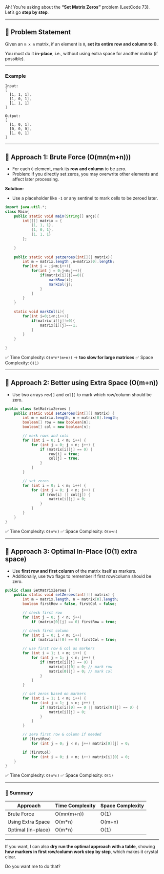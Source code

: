Ah! You’re asking about the **“Set Matrix Zeros”** problem (LeetCode 73). Let’s go **step by step**.

---

## 🔹 Problem Statement

Given an `m x n` matrix, if an element is `0`, **set its entire row and column to 0**.

You must do it **in-place**, i.e., without using extra space for another matrix (if possible).

---

### Example

```
Input:
[
  [1, 1, 1],
  [1, 0, 1],
  [1, 1, 1]
]

Output:
[
  [1, 0, 1],
  [0, 0, 0],
  [1, 0, 1]
]
```

---

## 🔹 Approach 1: Brute Force (O(m*n*(m+n)))

* For each `0` element, mark its **row and column** to be zero.
* Problem: if you directly set zeros, you may overwrite other elements and affect later processing.

**Solution:**

* Use a placeholder like `-1` or any sentinel to mark cells to be zeroed later.

```java
import java.util.*;
class Main{
    public static void main(String[] args){
        int[][] matrix = {
            {1, 1, 1},
            {1, 0, 1},
            {1, 1, 1}
        };
        
    }
    
    public static void setzeroes(int[][] matrix){
        int m = matrix.length ,n=matrix[0].length;
        for(int i = ;i<m;i++){
            for(int j = 0;j<m;j++){
                if(matrix[i][j]==0){
                    markRow(i);
                    markCol(j);
                }
            }
        }   
    }
    
    static void markCol(i){
        for(int i=0;i<n;i++){
            if(matrix[i][j]!=0){
                matrix[i][j]==-1;
            }
        }
    }
    
}
```

✅ Time Complexity: `O(m*n*(m+n))` → **too slow for large matrices**
✅ Space Complexity: `O(1)`

---

## 🔹 Approach 2: Better using Extra Space (O(m+n))

* Use two arrays `row[]` and `col[]` to mark which row/column should be zero.

```java
public class SetMatrixZeroes {
    public static void setZeroes(int[][] matrix) {
        int m = matrix.length, n = matrix[0].length;
        boolean[] row = new boolean[m];
        boolean[] col = new boolean[n];

        // mark rows and cols
        for (int i = 0; i < m; i++) {
            for (int j = 0; j < n; j++) {
                if (matrix[i][j] == 0) {
                    row[i] = true;
                    col[j] = true;
                }
            }
        }

        // set zeros
        for (int i = 0; i < m; i++) {
            for (int j = 0; j < n; j++) {
                if (row[i] || col[j]) {
                    matrix[i][j] = 0;
                }
            }
        }
    }
}
```

✅ Time Complexity: `O(m*n)`
✅ Space Complexity: `O(m+n)`

---

## 🔹 Approach 3: Optimal In-Place (O(1) extra space)

* Use **first row and first column** of the matrix itself as markers.
* Additionally, use two flags to remember if first row/column should be zero.

```java
public class SetMatrixZeroes {
    public static void setZeroes(int[][] matrix) {
        int m = matrix.length, n = matrix[0].length;
        boolean firstRow = false, firstCol = false;

        // check first row
        for (int j = 0; j < n; j++)
            if (matrix[0][j] == 0) firstRow = true;

        // check first column
        for (int i = 0; i < m; i++)
            if (matrix[i][0] == 0) firstCol = true;

        // use first row & col as markers
        for (int i = 1; i < m; i++) {
            for (int j = 1; j < n; j++) {
                if (matrix[i][j] == 0) {
                    matrix[i][0] = 0; // mark row
                    matrix[0][j] = 0; // mark col
                }
            }
        }

        // set zeros based on markers
        for (int i = 1; i < m; i++) {
            for (int j = 1; j < n; j++) {
                if (matrix[i][0] == 0 || matrix[0][j] == 0) {
                    matrix[i][j] = 0;
                }
            }
        }

        // zero first row & column if needed
        if (firstRow)
            for (int j = 0; j < n; j++) matrix[0][j] = 0;

        if (firstCol)
            for (int i = 0; i < m; i++) matrix[i][0] = 0;
    }
}
```

✅ Time Complexity: `O(m*n)`
✅ Space Complexity: `O(1)`

---

### 🔹 Summary

| Approach           | Time Complexity | Space Complexity |
| ------------------ | --------------- | ---------------- |
| Brute Force        | O(m*n*(m+n))    | O(1)             |
| Using Extra Space  | O(m\*n)         | O(m+n)           |
| Optimal (in-place) | O(m\*n)         | O(1)             |

---

If you want, I can also **dry run the optimal approach with a table**, showing **how markers in first row/column work step by step**, which makes it crystal clear.

Do you want me to do that?
